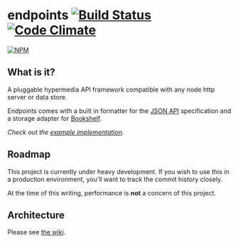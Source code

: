# endpoints [![Build Status](https://secure.travis-ci.org/endpoints/endpoints.svg)](http://travis-ci.org/endpoints/endpoints) [![Code Climate](https://codeclimate.com/github/endpoints/endpoints/badges/gpa.svg)](https://codeclimate.com/github/endpoints/endpoints)

[![NPM](https://nodei.co/npm/endpoints.png)](https://nodei.co/npm/endpoints/)

## What is it?
A pluggable hypermedia API framework compatible with any node http server or data store.

Endpoints comes with a built in formatter for the [JSON API](http://json-api.org) specification and a storage adapter for [Bookshelf](http://bookshelf.js).

*Check out the [example implementation](https://github.com/endpoints/example).*

## Roadmap
This project is currently under heavy development. If you wish to use this in a production environment, you'll want to track the commit history closely.

At the time of this writing, performance is **not** a concern of this project.

## Architecture
Please see [the wiki](https://github.com/endpoints/endpoints/wiki).
